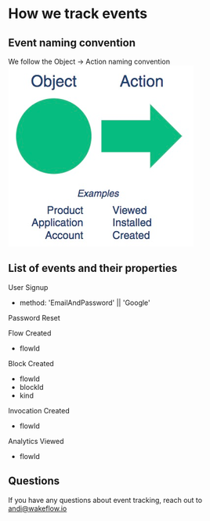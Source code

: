 # How we track events

## Event naming convention
We follow the Object -> Action naming convention
![ObjectAction](/images/object-action.png)

## List of events and their properties

User Signup
- method: 'EmailAndPassword' || 'Google'

Password Reset

Flow Created
- flowId

Block Created
- flowId
- blockId
- kind

Invocation Created
- flowId

Analytics Viewed
- flowId

## Questions
If you have any questions about event tracking, reach out to andi@wakeflow.io
